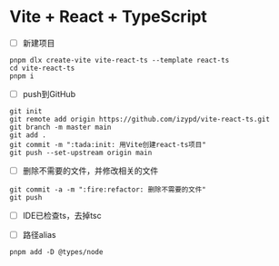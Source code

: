 # Vite + React + TypeScript

- [ ] 新建项目

```shell
pnpm dlx create-vite vite-react-ts --template react-ts
cd vite-react-ts
pnpm i
```

- [ ] push到GitHub

```shell
git init
git remote add origin https://github.com/izypd/vite-react-ts.git
git branch -m master main
git add .
git commit -m ":tada:init: 用Vite创建react-ts项目"
git push --set-upstream origin main
```

- [ ] 删除不需要的文件，并修改相关的文件

```shell
git commit -a -m ":fire:refactor: 删除不需要的文件"
git push
```

- [ ] IDE已检查ts，去掉tsc

- [ ] 路径alias

```shell
pnpm add -D @types/node
```

